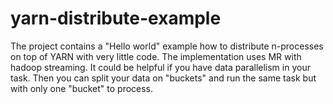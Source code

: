 # yarn-distribute-example
The project contains a "Hello world" example how to distribute n-processes on top of YARN with very little code. The implementation uses MR with hadoop streaming. It could be helpful if you have data parallelism in your task. Then you can split your data on "buckets" and run the same task but with only one "bucket" to process.

